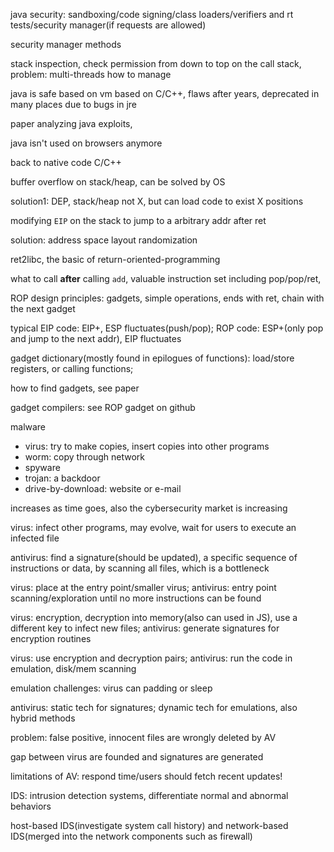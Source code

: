 java security: sandboxing/code signing/class loaders/verifiers and rt tests/security manager(if requests are allowed)

security manager methods

stack inspection, check permission from down to top on the call stack, problem: multi-threads how to manage

java is safe based on vm based on C/C++, flaws after years, deprecated in many places due to bugs in jre

paper analyzing java exploits,

java isn't used on browsers anymore



back to native code C/C++

buffer overflow on stack/heap, can be solved by OS

solution1: DEP, stack/heap not X, but can load code to exist X positions

modifying `EIP` on the stack to jump to a arbitrary addr after ret

solution: address space layout randomization

ret2libc, the basic of return-oriented-programming

what to call **after** calling `add`, valuable instruction set including pop/pop/ret,

ROP design principles: gadgets, simple operations, ends with ret, chain with the next gadget

typical EIP code: EIP+, ESP fluctuates(push/pop); ROP code: ESP+(only pop and jump to the next addr), EIP fluctuates

gadget dictionary(mostly found in epilogues of  functions): load/store registers, or calling functions;

how to find gadgets, see paper

gadget compilers: see ROP gadget on github



malware

* virus: try to make copies, insert copies into other programs
* worm: copy through network
* spyware
* trojan: a backdoor
* drive-by-download: website or e-mail

increases as time goes, also the cybersecurity market is increasing

virus: infect other programs, may evolve, wait for users to execute an infected file

antivirus: find a signature(should be updated), a specific sequence of instructions or data, by scanning all files, which is a bottleneck

virus: place at the entry point/smaller virus; antivirus: entry point scanning/exploration until no more instructions can be found

virus: encryption, decryption into memory(also can used in JS), use a different key to infect new files; antivirus: generate signatures for encryption routines

virus: use encryption and decryption pairs; antivirus: run the code in emulation, disk/mem scanning

emulation challenges: virus can padding or sleep 

antivirus: static tech for signatures; dynamic tech for emulations, also hybrid methods

problem: false positive, innocent files are wrongly deleted by AV

gap between virus are founded and signatures are generated

limitations of AV: respond time/users should fetch recent updates!



IDS: intrusion detection systems, differentiate normal and abnormal behaviors

host-based IDS(investigate system call history) and network-based IDS(merged into the network components such as firewall)